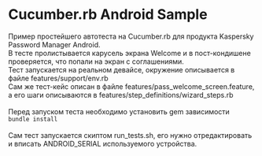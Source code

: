 # Cucumber.rb Android Sample
Пример простейшего автотеста на Cucumber.rb для продукта Kaspersky Password Manager Android.\
В тесте пролистывается карусель экрана Welcome и в пост-кондишене проверяется, что попали на экран с соглашениями.\
Тест запускается на реальном девайсе, окружение описывается в файле features/support/env.rb\
Сам же тест-кейс описан в файле features/pass_welcome_screen.feature, а его шаги описываются в features/step_definitions/wizard_steps.rb\
\
Перед запуском теста необходимо установить gem зависимости\
`bundle install`\
\
Сам тест запускается скиптом run_tests.sh, его нужно отредактировать и вписать ANDROID_SERIAL используемого устройства.
